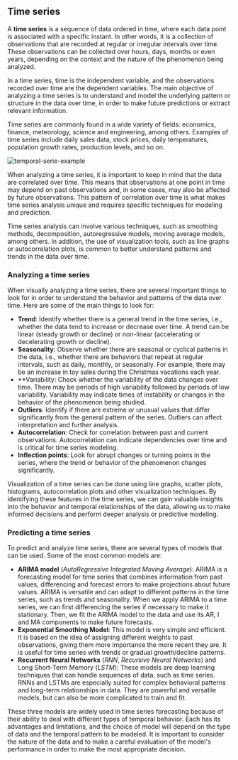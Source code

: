 ## Time series

A **time series** is a sequence of data ordered in time, where each data point is associated with a specific instant. In other words, it is a collection of observations that are recorded at regular or irregular intervals over time. These observations can be collected over hours, days, months or even years, depending on the context and the nature of the phenomenon being analyzed.

In a time series, time is the independent variable, and the observations recorded over time are the dependent variables. The main objective of analyzing a time series is to understand and model the underlying pattern or structure in the data over time, in order to make future predictions or extract relevant information.

Time series are commonly found in a wide variety of fields: economics, finance, meteorology, science and engineering, among others. Examples of time series include daily sales data, stock prices, daily temperatures, population growth rates, production levels, and so on.

![temporal-serie-example](https://github.com/4GeeksAcademy/machine-learning-content/blob/master/assets/temporal-serie-example.png?raw=true)

When analyzing a time series, it is important to keep in mind that the data are correlated over time. This means that observations at one point in time may depend on past observations and, in some cases, may also be affected by future observations. This pattern of correlation over time is what makes time series analysis unique and requires specific techniques for modeling and prediction.

Time series analysis can involve various techniques, such as smoothing methods, decomposition, autoregressive models, moving average models, among others. In addition, the use of visualization tools, such as line graphs or autocorrelation plots, is common to better understand patterns and trends in the data over time.

### Analyzing a time series

When visually analyzing a time series, there are several important things to look for in order to understand the behavior and patterns of the data over time. Here are some of the main things to look for:

- **Trend**: Identify whether there is a general trend in the time series, i.e., whether the data tend to increase or decrease over time. A trend can be linear (steady growth or decline) or non-linear (accelerating or decelerating growth or decline).
- **Seasonality**: Observe whether there are seasonal or cyclical patterns in the data, i.e., whether there are behaviors that repeat at regular intervals, such as daily, monthly, or seasonally. For example, there may be an increase in toy sales during the Christmas vacations each year.
- **Variability: Check whether the variability of the data changes over time. There may be periods of high variability followed by periods of low variability. Variability may indicate times of instability or changes in the behavior of the phenomenon being studied.
- **Outliers**: Identify if there are extreme or unusual values that differ significantly from the general pattern of the series. Outliers can affect interpretation and further analysis.
- **Autocorrelation**: Check for correlation between past and current observations. Autocorrelation can indicate dependencies over time and is critical for time series modeling.
- **Inflection points**: Look for abrupt changes or turning points in the series, where the trend or behavior of the phenomenon changes significantly.

Visualization of a time series can be done using line graphs, scatter plots, histograms, autocorrelation plots and other visualization techniques. By identifying these features in the time series, we can gain valuable insights into the behavior and temporal relationships of the data, allowing us to make informed decisions and perform deeper analysis or predictive modeling.

### Predicting a time series

To predict and analyze time series, there are several types of models that can be used. Some of the most common models are:

- **ARIMA model** (*AutoRegressive Integrated Moving Average*): ARIMA is a forecasting model for time series that combines information from past values, differencing and forecast errors to make projections about future values. ARIMA is versatile and can adapt to different patterns in the time series, such as trends and seasonality. When we apply ARIMA to a time series, we can first differencing the series if necessary to make it stationary. Then, we fit the ARIMA model to the data and use its AR, I and MA components to make future forecasts.
- **Exponential Smoothing Model**: This model is very simple and efficient. It is based on the idea of assigning different weights to past observations, giving them more importance the more recent they are. It is useful for time series with trends or gradual growth/decline patterns.
- **Recurrent Neural Networks** (*RNN*, *Recursive Neural Networks*) and Long Short-Term Memory (*LSTM*): These models are deep learning techniques that can handle sequences of data, such as time series. RNNs and LSTMs are especially suited for complex behavioral patterns and long-term relationships in data. They are powerful and versatile models, but can also be more complicated to train and fit.

These three models are widely used in time series forecasting because of their ability to deal with different types of temporal behavior. Each has its advantages and limitations, and the choice of model will depend on the type of data and the temporal pattern to be modeled. It is important to consider the nature of the data and to make a careful evaluation of the model's performance in order to make the most appropriate decision.
